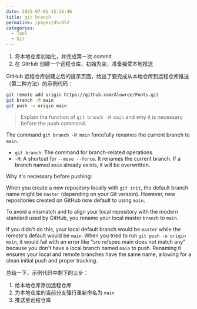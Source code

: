 ```yaml
---
date: 2025-07-01 15:36:46
title: git branch
permalink: /pages/d5c052
categories:
  - Tool
  - Git
---
```

1. 将本地仓库初始化，并完成第一次 commit
2. 在 GitHub 创建一个远程仓库，初始为空，准备接受本地推送

GitHub 远程仓库创建之后的提示页面，给出了要完成从本地仓库到远程仓库推送（第二种方法）的示例代码：

```sh {2}
git remote add origin https://github.com/Alowree/Fonts.git
git branch -M main
git push -u origin main
```

> Explain the function of `git branch -M main` and why it is necessary before the push command.

The command `git branch -M main` forcefully renames the current branch to `main`.

- `git branch`: The command for branch-related operations.
- `-M`: A shortcut for `--move --force`. It renames the current branch. If a branch named `main` already exists, it will be overwritten.

Why it's necessary before pushing:

When you create a new repository locally with `git init`, the default branch name might be `master` (depending on your Git version). However, new repositories created on GitHub now default to using `main`.

To avoid a mismatch and to align your local repository with the modern standard used by GitHub, you rename your local master `branch` to `main`.

If you didn't do this, your local default branch would be `master` while the remote's default would be `main`. When you tried to run `git push -u origin main`, it would fail with an error like "src refspec main does not match any" because you don't have a local branch named `main` to push. Renaming it ensures your local and remote branches have the same name, allowing for a clean initial push and proper tracking.

总结一下，示例代码中剩下的三步：

1. 给本地仓库添加远程仓库
2. 为本地仓库的当前分支强行重新命名为 `main`
3. 推送至远程仓库
